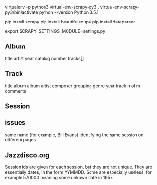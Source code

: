 virtualenv -p python3 virtual-env-scrapy-py3
. virtual-env-scrapy-py3/bin/activate
python --version
Python 3.5.1

pip install scrapy
pip install beautifulsoup4
pip install dateparser

export SCRAPY_SETTINGS_MODULE=settings.py



Album
-----
title
artist
year
catalog number
tracks[]

Track
-----
title
album
album artist
composer
grouping
genre
year
track n of m
comments

Session
-------


issues
------
same name (for example, Bill Evans)
identifying the same session on different pages



Jazzdisco.org
-------------
Session ids are given for each session, but they are not unique. They are essentially dates, in the form YYMMDD. Some are especially useless, for example 570000 meaning some unkown date in 1957.



